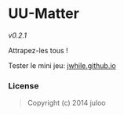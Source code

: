 # UU-Matter

_v0.2.1_

Attrapez-les tous !

Tester le mini jeu: [jwhile.github.io](http://jwhile.github.io/#UU-Matter)

### License

> Copyright (c) 2014 juloo
